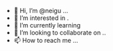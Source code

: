 - 👋 Hi, I’m @neigu ...
- 👀 I’m interested in .
- 🌱 I’m currently learning 
- 💞️ I’m looking to collaborate on ..
- 📫 How to reach me ...

<!---
neigu/neigu is a ✨ special ✨ repository because its `README.md` (this file) appears on your GitHub profile.
You can click the Preview link to take a look at your changes.
--->
